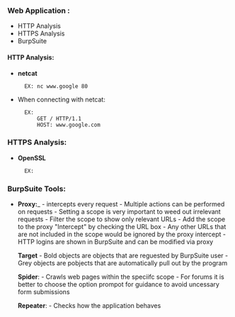 ### Web Application :

- HTTP Analysis
- HTTPS Analysis 
- BurpSuite


#### HTTP Analysis:

- __netcat__
    
        EX: nc www.google 80 

- When connecting with netcat:

        EX:
            GET / HTTP/1.1
            HOST: www.google.com




### HTTPS Analysis:

- __OpenSSL__
    
        EX:


### BurpSuite Tools:

- __Proxy:___
        - intercepts every request 
        - Multiple actions can be performed on requests
        - Setting a scope is very important to weed out irrelevant requests
        - Filter the  scope to show only relevant URLs
        - Add the scope to the proxy "Intercept" by checking the URL box 
        - Any other URLs that are not included in the scope would be ignored by the
          proxy intercept
        - HTTP logins are shown in BurpSuite and can be modified via proxy 
        
    __Target__
        - Bold objects are objects that are reguested by BurpSuite user
        - Grey objects are pobjects that are automatically pull out by the program
    
    __Spider__:
         - Crawls web pages within the speciifc scope
         - For forums it is better to choose the option prompot for guidance to avoid uncessary form submissions
    
    __Repeater__: 
            - Checks how the application behaves 
